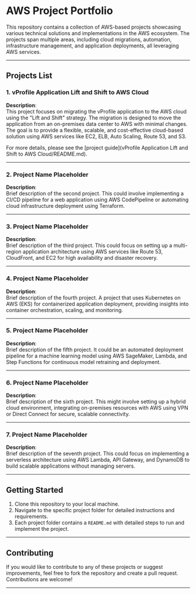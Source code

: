 # AWS Project Portfolio

This repository contains a collection of AWS-based projects showcasing various technical solutions and implementations in the AWS ecosystem. The projects span multiple areas, including cloud migrations, automation, infrastructure management, and application deployments, all leveraging AWS services.

---

## Projects List

### 1. vProfile Application Lift and Shift to AWS Cloud

**Description**:  
This project focuses on migrating the vProfile application to the AWS cloud using the "Lift and Shift" strategy. The migration is designed to move the application from an on-premises data center to AWS with minimal changes. The goal is to provide a flexible, scalable, and cost-effective cloud-based solution using AWS services like EC2, ELB, Auto Scaling, Route 53, and S3.

For more details, please see the [project guide](vProfile Application Lift and Shift to AWS Cloud/README.md).

---

### 2. Project Name Placeholder

**Description**:  
Brief description of the second project. This could involve implementing a CI/CD pipeline for a web application using AWS CodePipeline or automating cloud infrastructure deployment using Terraform.

---

### 3. Project Name Placeholder

**Description**:  
Brief description of the third project. This could focus on setting up a multi-region application architecture using AWS services like Route 53, CloudFront, and EC2 for high availability and disaster recovery.

---

### 4. Project Name Placeholder

**Description**:  
Brief description of the fourth project. A project that uses Kubernetes on AWS (EKS) for containerized application deployment, providing insights into container orchestration, scaling, and monitoring.

---

### 5. Project Name Placeholder

**Description**:  
Brief description of the fifth project. It could be an automated deployment pipeline for a machine learning model using AWS SageMaker, Lambda, and Step Functions for continuous model retraining and deployment.

---

### 6. Project Name Placeholder

**Description**:  
Brief description of the sixth project. This might involve setting up a hybrid cloud environment, integrating on-premises resources with AWS using VPN or Direct Connect for secure, scalable connectivity.

---

### 7. Project Name Placeholder

**Description**:  
Brief description of the seventh project. This could focus on implementing a serverless architecture using AWS Lambda, API Gateway, and DynamoDB to build scalable applications without managing servers.

---

## Getting Started

1. Clone this repository to your local machine.
2. Navigate to the specific project folder for detailed instructions and requirements.
3. Each project folder contains a `README.md` with detailed steps to run and implement the project.

---

## Contributing

If you would like to contribute to any of these projects or suggest improvements, feel free to fork the repository and create a pull request. Contributions are welcome!

---
